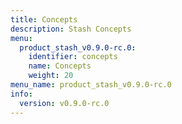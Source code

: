 ```yaml
---
title: Concepts
description: Stash Concepts
menu:
  product_stash_v0.9.0-rc.0:
    identifier: concepts
    name: Concepts
    weight: 20
menu_name: product_stash_v0.9.0-rc.0
info:
  version: v0.9.0-rc.0
---
```


